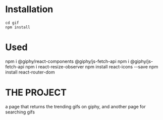 # Installation

```
cd gif
npm install
```

# Used

npm i @giphy/react-components @giphy/js-fetch-api
npm i @giphy/js-fetch-api
npm i react-resize-observer
npm install react-icons --save
npm install react-router-dom

# THE PROJECT

a page that returns the trending gifs on giphy, and another page for searching gifs
